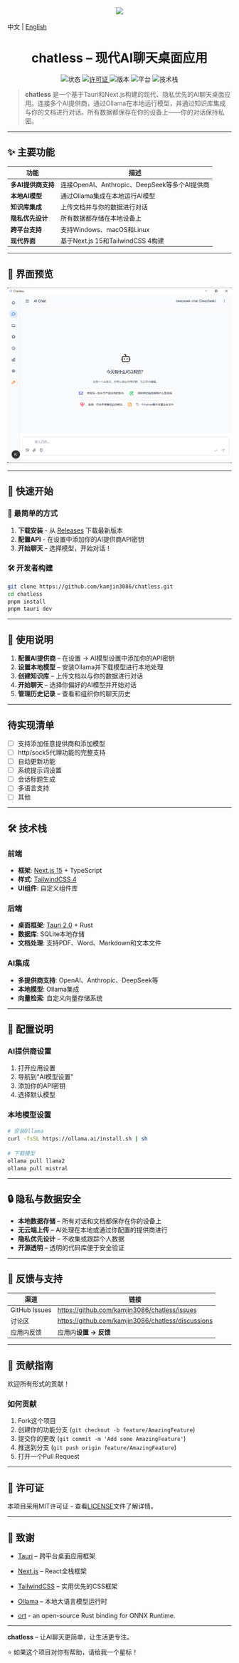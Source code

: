 <div align="center">
  <img  src="public/logo.svg"/>
</div>



中文 | [English](README_EN.md)

<h1 align="center">
  chatless – 现代AI聊天桌面应用
</h1>


<p align="center">
  <img alt="状态" src="https://img.shields.io/badge/status-active-success?style=flat-square" />
  <a href="https://github.com/kamjin3086/chatless/blob/main/LICENSE">
    <img alt="许可证" src="https://img.shields.io/badge/license-MIT-green?style=flat-square" />
  </a>
  <img alt="版本" src="https://img.shields.io/badge/version-v0.1.0-blue?style=flat-square" />
  <img alt="平台" src="https://img.shields.io/badge/platform-cross--platform-orange?style=flat-square" />
  <img alt="技术栈" src="https://img.shields.io/badge/stack-Tauri%20%7C%20Next.js%20%7C%20Rust-purple?style=flat-square" />
</p>

> **chatless** 是一个基于Tauri和Next.js构建的现代、隐私优先的AI聊天桌面应用。连接多个AI提供商，通过Ollama在本地运行模型，并通过知识库集成与你的文档进行对话。所有数据都保存在你的设备上——你的对话保持私密。

---

## ✨ 主要功能
| 功能 | 描述 |
| --- | --- |
| **多AI提供商支持** | 连接OpenAI、Anthropic、DeepSeek等多个AI提供商 |
| **本地AI模型** | 通过Ollama集成在本地运行AI模型 |
| **知识库集成** | 上传文档并与你的数据进行对话 |
| **隐私优先设计** | 所有数据都存储在本地设备上 |
| **跨平台支持** | 支持Windows、macOS和Linux |
| **现代界面** | 基于Next.js 15和TailwindCSS 4构建 |

---


## 📸 界面预览  

![chatless截图](/docs/assets/screenshot-main1.png)

---

## 🚀 快速开始

### 🎯 最简单的方式
1. **下载安装** - 从 [Releases](https://github.com/kamjin3086/chatless/releases) 下载最新版本
2. **配置API** - 在设置中添加你的AI提供商API密钥
3. **开始聊天** - 选择模型，开始对话！

### 🛠️ 开发者构建
```bash
git clone https://github.com/kamjin3086/chatless.git
cd chatless
pnpm install
pnpm tauri dev
```

---

## 📝 使用说明
1. **配置AI提供商** – 在设置 → AI模型设置中添加你的API密钥
2. **设置本地模型** – 安装Ollama并下载模型进行本地处理
3. **创建知识库** – 上传文档以与你的数据进行对话
4. **开始聊天** – 选择你偏好的AI模型并开始对话
5. **管理历史记录** – 查看和组织你的聊天历史

---

## 待实现清单

- [ ] 支持添加任意提供商和添加模型
- [ ] http/sock5代理功能的完整支持
- [ ] 自动更新功能
- [ ] 系统提示词设置
- [ ] 会话标题生成
- [ ] 多语言支持
- [ ] 其他

---

## 🛠️ 技术栈

### 前端
- **框架**: [Next.js 15](https://nextjs.org/) + TypeScript
- **样式**: [TailwindCSS 4](https://tailwindcss.com/)
- **UI组件**: 自定义组件库

### 后端
- **桌面框架**: [Tauri 2.0](https://v2.tauri.app/) + Rust
- **数据库**: SQLite本地存储
- **文档处理**: 支持PDF、Word、Markdown和文本文件

### AI集成
- **多提供商支持**: OpenAI、Anthropic、DeepSeek等
- **本地模型**: Ollama集成
- **向量检索**: 自定义向量存储系统

---

## 🔧 配置说明

### AI提供商设置
1. 打开应用设置
2. 导航到"AI模型设置"
3. 添加你的API密钥
4. 选择默认模型

### 本地模型设置
```bash
# 安装Ollama
curl -fsSL https://ollama.ai/install.sh | sh

# 下载模型
ollama pull llama2
ollama pull mistral
```

---

## 🔒 隐私与数据安全
* **本地数据存储** – 所有对话和文档都保存在你的设备上
* **无云端上传** – AI处理在本地或通过你配置的提供商进行
* **隐私优先设计** – 不收集或跟踪个人数据
* **开源透明** – 透明的代码库便于安全验证

---

## 💬 反馈与支持
| 渠道 | 链接 |
| --- | --- |
| GitHub Issues | <https://github.com/kamjin3086/chatless/issues> |
| 讨论区 | <https://github.com/kamjin3086/chatless/discussions> |
| 应用内反馈 | 应用内**设置 → 反馈** |

---

## 🤝 贡献指南

欢迎所有形式的贡献！

### 如何贡献
1. Fork这个项目
2. 创建你的功能分支 (`git checkout -b feature/AmazingFeature`)
3. 提交你的更改 (`git commit -m 'Add some AmazingFeature'`)
4. 推送到分支 (`git push origin feature/AmazingFeature`)
5. 打开一个Pull Request

---

## 📜 许可证

本项目采用MIT许可证 - 查看[LICENSE](LICENSE)文件了解详情。

---

## 🙏 致谢

- [Tauri](https://tauri.app/) – 跨平台桌面应用框架
- [Next.js](https://nextjs.org/) – React全栈框架
- [TailwindCSS](https://tailwindcss.com/) – 实用优先的CSS框架
- [Ollama](https://ollama.ai/) – 本地大语言模型运行时

- [ort](https://ort.pyke.io/) - an open-source Rust binding for ONNX Runtime.

---

<p align="center">

**chatless** – 让AI聊天更简单，让生活更专注。

⭐ 如果这个项目对你有帮助，请给我一个星标！

</p> 